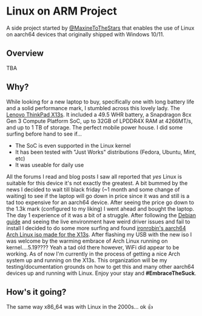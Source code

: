 # Linux on ARM Project
A side project started by [@MaxineToTheStars](1) that enables the use of Linux on aarch64 devices that originally shipped with Windows 10/11.

## Overview
TBA

## Why?
While looking for a new laptop to buy, specifically one with long battery life and a solid performance mark, I stumbled across this lovely lady. The [Lenovo ThinkPad X13s](2). It included a 49.5 WHR battery, a Snapdragon 8cx Gen 3 Compute Platform SoC, up to 32GB of LPDDR4X RAM at 4266MT/s, and up to 1 TB of storage. The perfect mobile power house. I did some surfing before hand to see if... 

* The SoC is even supported in the Linux kernel
* It has been tested with "Just Works" distributions (Fedora, Ubuntu, Mint, etc)
* It was useable for daily use

All the forums I read and blog posts I saw all reported that *yes* Linux is suitable for this device it's not exactly the greatest. A bit bummed by the news I decided to wait till black friday (~1 month and some change of waiting) to see if the laptop will go down in price since it was and still is a tad too expensive for an aarch64 device. After seeing the price go down to the 1.3k mark (configured to my liking) I went ahead and bought the laptop. The day 1 experience of it was a bit of a struggle. After following the [Debian guide](3) and seeing the live environment have weird driver issues and fail to install I decided to do some more surfing and found [ironrobin's aarch64 Arch Linux iso made for the X13s](4). After flashing my USB with the new iso I was welcome by the warming embrace of Arch Linux running on kernel....5.19???? Yeah a tad old there however, WiFi did appear to be working. As of now I'm currently in the process of getting a nice Arch system up and running on the X13s. This organization will be my testing/documentation grounds on how to get this and many other aarch64 devices up and running with Linux. Enjoy your stay and **#EmbraceTheSuck**.

## How's it going?
The same way x86_64 was with Linux in the 2000s... ok :+1:

[1]: https://github.com/MaxineToTheStars
[2]: https://www.lenovo.com/us/en/p/laptops/thinkpad/thinkpadx/thinkpad--x13s-(13-inch-snapdragon)/len101t0019
[3]: https://wiki.debian.org/InstallingDebianOn/Thinkpad/X13s
[4]: https://github.com/ironrobin/archiso-x13s
